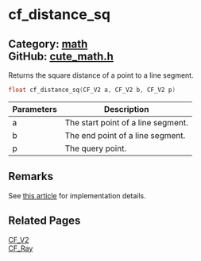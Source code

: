 # cf_distance_sq

Category: [math](https://github.com/RandyGaul/cute_framework/blob/master/docs/api_reference?id=math)  
GitHub: [cute_math.h](https://github.com/RandyGaul/cute_framework/blob/master/include/cute_math.h)  
---

Returns the square distance of a point to a line segment.

```cpp
float cf_distance_sq(CF_V2 a, CF_V2 b, CF_V2 p)
```

Parameters | Description
--- | ---
a | The start point of a line segment.
b | The end point of a line segment.
p | The query point.

## Remarks

See [this article](https://randygaul.github.io/math/collision-detection/2014/07/01/Distance-Point-to-Line-Segment.html) for implementation details.

## Related Pages

[CF_V2](https://github.com/RandyGaul/cute_framework/blob/master/docs/math/cf_v2.md)  
[CF_Ray](https://github.com/RandyGaul/cute_framework/blob/master/docs/math/cf_ray.md)  
